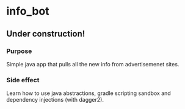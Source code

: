 # info_bot

## Under construction!

### Purpose
Simple java app that pulls all the new info from advertisemenet sites.

### Side effect
Learn how to use java abstractions, gradle scripting sandbox and dependency injections (with dagger2).
